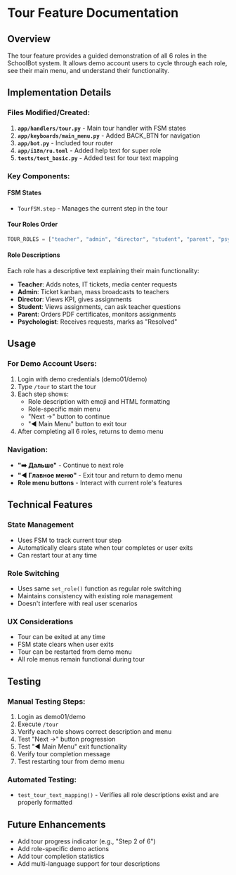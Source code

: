 # Tour Feature Documentation

## Overview
The tour feature provides a guided demonstration of all 6 roles in the SchoolBot system. It allows demo account users to cycle through each role, see their main menu, and understand their functionality.

## Implementation Details

### Files Modified/Created:
1. **`app/handlers/tour.py`** - Main tour handler with FSM states
2. **`app/keyboards/main_menu.py`** - Added BACK_BTN for navigation
3. **`app/bot.py`** - Included tour router
4. **`app/i18n/ru.toml`** - Added help text for super role
5. **`tests/test_basic.py`** - Added test for tour text mapping

### Key Components:

#### FSM States
- `TourFSM.step` - Manages the current step in the tour

#### Tour Roles Order
```python
TOUR_ROLES = ["teacher", "admin", "director", "student", "parent", "psych"]
```

#### Role Descriptions
Each role has a descriptive text explaining their main functionality:
- **Teacher**: Adds notes, IT tickets, media center requests
- **Admin**: Ticket kanban, mass broadcasts to teachers
- **Director**: Views KPI, gives assignments
- **Student**: Views assignments, can ask teacher questions
- **Parent**: Orders PDF certificates, monitors assignments
- **Psychologist**: Receives requests, marks as "Resolved"

## Usage

### For Demo Account Users:
1. Login with demo credentials (demo01/demo)
2. Type `/tour` to start the tour
3. Each step shows:
   - Role description with emoji and HTML formatting
   - Role-specific main menu
   - "Next →" button to continue
   - "◀️ Main Menu" button to exit tour
4. After completing all 6 roles, returns to demo menu

### Navigation:
- **"➡️ Дальше"** - Continue to next role
- **"◀️ Главное меню"** - Exit tour and return to demo menu
- **Role menu buttons** - Interact with current role's features

## Technical Features

### State Management
- Uses FSM to track current tour step
- Automatically clears state when tour completes or user exits
- Can restart tour at any time

### Role Switching
- Uses same `set_role()` function as regular role switching
- Maintains consistency with existing role management
- Doesn't interfere with real user scenarios

### UX Considerations
- Tour can be exited at any time
- FSM state clears when user exits
- Tour can be restarted from demo menu
- All role menus remain functional during tour

## Testing

### Manual Testing Steps:
1. Login as demo01/demo
2. Execute `/tour`
3. Verify each role shows correct description and menu
4. Test "Next →" button progression
5. Test "◀️ Main Menu" exit functionality
6. Verify tour completion message
7. Test restarting tour from demo menu

### Automated Testing:
- `test_tour_text_mapping()` - Verifies all role descriptions exist and are properly formatted

## Future Enhancements
- Add tour progress indicator (e.g., "Step 2 of 6")
- Add role-specific demo actions
- Add tour completion statistics
- Add multi-language support for tour descriptions 